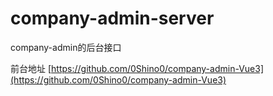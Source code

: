 # company-admin-server
company-admin的后台接口

前台地址 [https://github.com/0Shino0/company-admin-Vue3](https://github.com/0Shino0/company-admin-Vue3)
